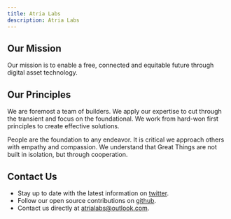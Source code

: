 ```yaml
---
title: Atria Labs
description: Atria Labs
---
```


## Our Mission

Our mission is to enable a free, connected and equitable future through digital asset technology.

## Our Principles

We are foremost a team of builders.
We apply our expertise to cut through the transient and focus on the foundational.
We work from hard-won first principles to create effective solutions.

People are the foundation to any endeavor.
It is critical we approach others with empathy and compassion.
We understand that Great Things are not built in isolation, but through cooperation.

## Contact Us

- Stay up to date with the latest information on [twitter](https://twitter.com/atrialabs_io).
- Follow our open source contributions on [github](https://github.com/atrialabs).
- Contact us directly at [atrialabs@outlook.com](mailto:atrialabs@outlook.com).

